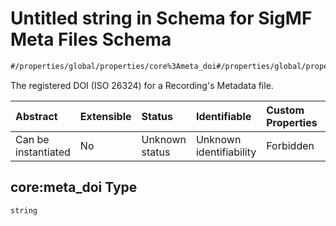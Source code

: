 # Untitled string in Schema for SigMF Meta Files Schema

```txt
#/properties/global/properties/core%3Ameta_doi#/properties/global/properties/core:meta_doi
```

The registered DOI (ISO 26324) for a Recording's Metadata file.

| Abstract            | Extensible | Status         | Identifiable            | Custom Properties | Additional Properties | Access Restrictions | Defined In                                                             |
| :------------------ | :--------- | :------------- | :---------------------- | :---------------- | :-------------------- | :------------------ | :--------------------------------------------------------------------- |
| Can be instantiated | No         | Unknown status | Unknown identifiability | Forbidden         | Allowed               | none                | [sigmf.schema.json\*](../out/sigmf.schema.json "open original schema") |

## core:meta\_doi Type

`string`
